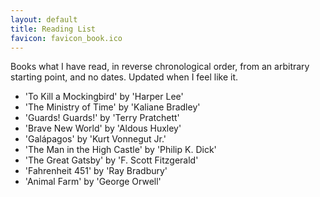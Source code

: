 ```yaml
---
layout: default
title: Reading List
favicon: favicon_book.ico
---
```


Books what I have read, in reverse chronological order, from an arbitrary starting point, and no dates.
Updated when I feel like it.

* 'To Kill a Mockingbird' by 'Harper Lee'
* 'The Ministry of Time' by 'Kaliane Bradley'
* 'Guards! Guards!' by 'Terry Pratchett'
* 'Brave New World' by 'Aldous Huxley'
* 'Galápagos' by 'Kurt Vonnegut Jr.'
* 'The Man in the High Castle' by 'Philip K. Dick'
* 'The Great Gatsby' by 'F. Scott Fitzgerald'
* 'Fahrenheit 451' by 'Ray Bradbury'
* 'Animal Farm' by 'George Orwell'
